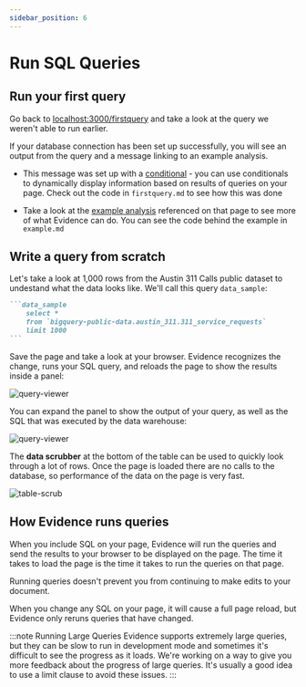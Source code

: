 ```yaml
---
sidebar_position: 6
---
```


# Run SQL Queries

## Run your first query

Go back to [localhost:3000/firstquery](http://localhost:3000/firstquery) and take a look at the query we weren't able to run earlier.

If your database connection has been set up successfully, you will see an output from the query and a message linking to an example analysis. 

* This message was set up with a [conditional](/templating/conditionals) - you can use conditionals to dynamically display information based on results of queries on your page. Check out the code in `firstquery.md` to see how this was done

* Take a look at the [example analysis](http://localhost:3000/example) referenced on that page to see more of what Evidence can do. You can see the code behind the example in `example.md`


## Write a query from scratch
Let's take a look at 1,000 rows from the Austin 311 Calls public dataset to undestand what the data looks like. We'll call this query `data_sample`:

````markdown title="Add to the bottom of src/pages/firstquery.md:"
```data_sample
    select * 
    from `bigquery-public-data.austin_311.311_service_requests` 
    limit 1000
```
````

Save the page and take a look at your browser. Evidence recognizes the change, runs your SQL query, and reloads the page to show the results inside a panel:

<div style={{textAlign: 'center'}}>

![query-viewer](/img/query-result-collapsed.png)
</div>

You can expand the panel to show the output of your query, as well as the SQL that was executed by the data warehouse:

<div style={{textAlign: 'center'}}>

![query-viewer](/img/query-result-expanded.png)
</div>


The **data scrubber** at the bottom of the table can be used to quickly look through a lot of rows. Once the page is loaded there are no calls to the database, so performance of the data on the page is very fast.

<div style={{textAlign: 'center'}}>

![table-scrub](/img/table-scrubber.gif)

</div>

## How Evidence runs queries
When you include SQL on your page, Evidence will run the queries and send the results to your browser to be displayed on the page. The time it takes to load the page is the time it takes to run the queries on that page.

Running queries doesn't prevent you from continuing to make edits to your document.

When you change any SQL on your page, it will cause a full page reload, but Evidence only reruns queries that have changed. 

:::note Running Large Queries
Evidence supports extremely large queries, but they can be slow to run in development mode and sometimes it's difficult to see the progress as it loads. We're working on a way to give you more feedback about the progress of large queries. It's usually a good idea to use a limit clause to avoid these issues.
:::


